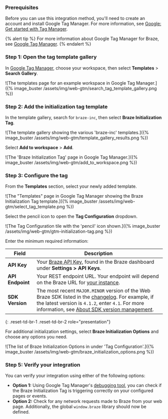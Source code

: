 ### Prerequisites

Before you can use this integration method, you'll need to create an account and install Google Tag Manager. For more information, see [Google: Get started with Tag Manager](https://support.google.com/tagmanager/answer/14842164).

{% alert tip %}
For more information about Google Tag Manager for Braze, see [Google Tag Manager]({{site.baseurl}}/developer_guide/sdk_integration/google_tag_manager/).
{% endalert %}

### Step 1: Open the tag template gallery

In [Google Tag Manager](https://tagmanager.google.com/), choose your workspace, then select **Templates** > **Search Gallery**.

![The templates page for an example workspace in Google Tag Manager.]({% image_buster /assets/img/web-gtm/search_tag_template_gallery.png %})

### Step 2: Add the initialization tag template

In the template gallery, search for `braze-inc`, then select **Braze Initialization Tag**.

![The template gallery showing the various 'braze-inc' templates.]({% image_buster /assets/img/web-gtm/template_gallery_results.png %})

Select **Add to workspace** > **Add**.

![The 'Braze Initialization Tag' page in Google Tag Manager.]({% image_buster /assets/img/web-gtm/add_to_workspace.png %})

### Step 3: Configure the tag

From the **Templates** section, select your newly added template.

![The "Templates" page in Google Tag Manager showing the Braze Initialization Tag template.]({% image_buster /assets/img/web-gtm/select_tag_template.png %})

Select the pencil icon to open the **Tag Configuration** dropdown.

![The Tag Configuration tile with the 'pencil' icon shown.]({% image_buster /assets/img/web-gtm/gtm-initialization-tag.png %})

Enter the minimum required information:

| Field         | Description |
| ------------- | ----------- |
| **API Key**   | Your [Braze API Key]({{site.baseurl}}/api/basics/#about-rest-api-keys), found in the Braze dashboard under **Settings > API Keys**. |
| **API Endpoint** | Your REST endpoint URL. Your endpoint will depend on the Braze URL for [your instance]({{site.baseurl}}/api/basics/#endpoints). |
| **SDK Version**  | The most recent `MAJOR.MINOR` version of the Web Braze SDK listed in the [changelog]({{site.baseurl}}/developer_guide/changelogs/?sdktab=web). For example, if the latest version is `4.1.2`, enter `4.1`. For more information, see [About SDK version management]({{site.baseurl}}/developer_guide/sdk_integration/version_management/). |
{: .reset-td-br-1 .reset-td-br-2 role="presentation"}

For additional initialization settings, select **Braze Initialization Options** and choose any options you need.

![The list of Braze Initialization Options in under 'Tag Configuration'.]({% image_buster /assets/img/web-gtm/braze_initialization_options.png %})

### Step 5: Verify your integration

You can verify your integration using either of the following options:

- **Option 1:** Using Google Tag Manager's [debugging tool](https://support.google.com/tagmanager/answer/6107056?hl=en), you can check if the Braze Initialization Tag is triggering correctly on your configured pages or events.
- **Option 2:** Check for any network requests made to Braze from your web page. Additionally, the global `window.braze` library should now be defined.